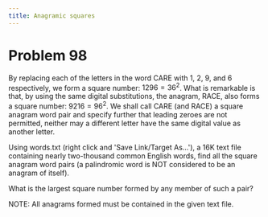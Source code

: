 ```yaml
---
title: Anagramic squares
---
```

# Problem 98

By replacing each of the letters in the word CARE with 1, 2, 9, and 6 respectively, we form a square number: $1296 = 36^{2}$. What is remarkable is that, by using the same digital substitutions, the anagram, RACE, also forms a square number: $9216 = 96^{2}$. We shall call CARE (and RACE) a square anagram word pair and specify further that leading zeroes are not permitted, neither may a different letter have the same digital value as another letter.

Using words.txt (right click and 'Save Link/Target As...'), a 16K text file containing nearly two-thousand common English words, find all the square anagram word pairs (a palindromic word is NOT considered to be an anagram of itself).

What is the largest square number formed by any member of such a pair?

NOTE: All anagrams formed must be contained in the given text file.